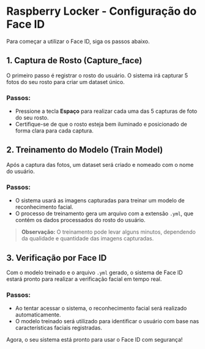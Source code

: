 # Raspberry Locker - Configuração do Face ID

Para começar a utilizar o Face ID, siga os passos abaixo.

## 1. Captura de Rosto (Capture_face)

O primeiro passo é registrar o rosto do usuário. O sistema irá capturar 5 fotos do seu rosto para criar um dataset único. 

### Passos:
- Pressione a tecla **Espaço** para realizar cada uma das 5 capturas de foto do seu rosto.
- Certifique-se de que o rosto esteja bem iluminado e posicionado de forma clara para cada captura.

## 2. Treinamento do Modelo (Train Model)

Após a captura das fotos, um dataset será criado e nomeado com o nome do usuário. 

### Passos:
- O sistema usará as imagens capturadas para treinar um modelo de reconhecimento facial.
- O processo de treinamento gera um arquivo com a extensão `.yml`, que contém os dados processados do rosto do usuário.

> **Observação:** O treinamento pode levar alguns minutos, dependendo da qualidade e quantidade das imagens capturadas.

## 3. Verificação por Face ID

Com o modelo treinado e o arquivo `.yml` gerado, o sistema de Face ID estará pronto para realizar a verificação facial em tempo real.

### Passos:
- Ao tentar acessar o sistema, o reconhecimento facial será realizado automaticamente.
- O modelo treinado será utilizado para identificar o usuário com base nas características faciais registradas.

Agora, o seu sistema está pronto para usar o Face ID com segurança!
